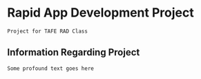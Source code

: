 # Rapid App Development Project
```
Project for TAFE RAD Class
```
## Information Regarding Project
```
Some profound text goes here
```